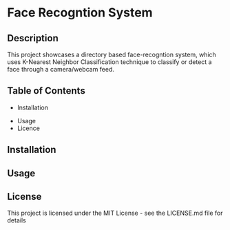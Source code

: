 # Face Recogntion System

## Description

This project showcases a directory based face-recogntion system, which uses K-Nearest Neighbor Classification technique to classify or detect a face through a camera/webcam feed.

## Table of Contents

* Installation
- Usage
- Licence

## Installation

## Usage

## License

This project is licensed under the MIT License - see the LICENSE.md file for details
